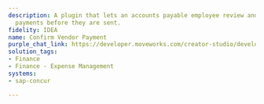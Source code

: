 ```yaml
---
description: A plugin that lets an accounts payable employee review and confirm vendor
  payments before they are sent.
fidelity: IDEA
name: Confirm Vendor Payment
purple_chat_link: https://developer.moveworks.com/creator-studio/developer-tools/purple-chat-builder/?workspace=%7B%22title%22%3A%22My+Workspace%22%2C%22botSettings%22%3A%7B%22name%22%3A%22%22%2C%22imageUrl%22%3A%22%22%7D%2C%22mocks%22%3A%5B%7B%22id%22%3A2622%2C%22title%22%3A%22New+Mock%22%2C%22transcript%22%3A%7B%22settings%22%3A%7B%22colorStyle%22%3A%22LIGHT%22%2C%22startTime%22%3A%2211%3A43+AM%22%2C%22defaultPerson%22%3A%22GWEN%22%2C%22editable%22%3Atrue%2C%22botName%22%3A%22%22%2C%22botImageUrl%22%3A%22%22%7D%2C%22messages%22%3A%5B%7B%22from%22%3A%22BOT%22%2C%22text%22%3A%22%3Cp%3EYou+have+a+pending+payment.+Please+review+and+confirm.%3C%2Fp%3E%22%7D%2C%7B%22from%22%3A%22ANNOTATION%22%2C%22text%22%3A%22%3Cp%3ERetrieves+pending+payment+details+from+SAP+Concur.%3C%2Fp%3E%22%7D%2C%7B%22from%22%3A%22BOT%22%2C%22text%22%3A%22Here+is+the+pending+payment+detail+ready+for+your+review%3A%22%2C%22cards%22%3A%5B%7B%22title%22%3A%22%3Cp%3EPending+Payment+to+CloudCollab%3C%2Fp%3E%22%2C%22text%22%3A%22%3Cb%3EAmount%3A%3C%2Fb%3E+%242%2C500%3Cbr%3E%3Cb%3EInvoice%3A%3C%2Fb%3E+112233%3Cbr%3E%3Cb%3EDue+date%3A%3C%2Fb%3E+Today%3Cbr%3E%3Cb%3EStatus%3A%3C%2Fb%3E+Pending%22%7D%5D%7D%2C%7B%22from%22%3A%22BOT%22%2C%22text%22%3A%22Please+confirm+if+you%27d+like+to+proceed+with+this+payment.%22%2C%22cards%22%3A%5B%7B%22buttons%22%3A%5B%7B%22style%22%3A%22PRIMARY%22%2C%22text%22%3A%22Confirm%22%7D%2C%7B%22text%22%3A%22Review+Again%22%7D%2C%7B%22text%22%3A%22Cancel%22%7D%5D%7D%5D%7D%2C%7B%22from%22%3A%22ANNOTATION%22%2C%22text%22%3A%22%3Cp%3EConfirms+payment+processing+in+SAP+Concur%3C%2Fp%3E%22%7D%2C%7B%22from%22%3A%22BOT%22%2C%22text%22%3A%22%3Cp%3EYou+have+confirmed+the+following+payment.+CloudCollab+has+been+notified.+%3C%2Fp%3E%22%7D%5D%7D%7D%5D%7D
solution_tags:
- Finance
- Finance - Expense Management
systems:
- sap-concur

---
```

